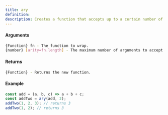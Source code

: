 ```yaml
---
title: ary
definition: 
description: Creates a function that accepts up to a certain number of arguments,
---
```



#### Arguments


```bash
{Function} fn - The function to wrap.
{number} [arity=fn.length] - The maximum number of arguments to accept.
```


#### Returns


```bash
{Function} - Returns the new function.
```


#### Example


```ts
const add = (a, b, c) => a + b + c;const addTwo = ary(add, 2);addTwo(1, 2, 3); // returns 3addTwo(1, 2); // returns 3
```